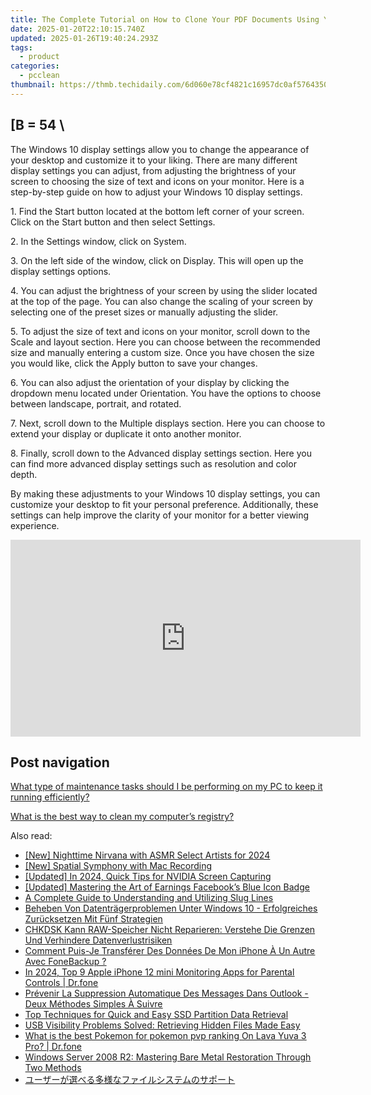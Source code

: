 ```yaml
---
title: The Complete Tutorial on How to Clone Your PDF Documents Using YL Computing Solutions
date: 2025-01-20T22:10:15.740Z
updated: 2025-01-26T19:40:24.293Z
tags:
  - product
categories:
  - pcclean
thumbnail: https://thmb.techidaily.com/6d060e78cf4821c16957dc0af5764350800050d4c706e3284222e7ce2389a41f.jpg
---
```


## \[B = 54 \

The Windows 10 display settings allow you to change the appearance of your desktop and customize it to your liking. There are many different display settings you can adjust, from adjusting the brightness of your screen to choosing the size of text and icons on your monitor. Here is a step-by-step guide on how to adjust your Windows 10 display settings. 

1\. Find the Start button located at the bottom left corner of your screen. Click on the Start button and then select Settings.

2\. In the Settings window, click on System.

3\. On the left side of the window, click on Display. This will open up the display settings options. 

4\. You can adjust the brightness of your screen by using the slider located at the top of the page. You can also change the scaling of your screen by selecting one of the preset sizes or manually adjusting the slider.

5\. To adjust the size of text and icons on your monitor, scroll down to the Scale and layout section. Here you can choose between the recommended size and manually entering a custom size. Once you have chosen the size you would like, click the Apply button to save your changes.

6\. You can also adjust the orientation of your display by clicking the dropdown menu located under Orientation. You have the options to choose between landscape, portrait, and rotated.

7\. Next, scroll down to the Multiple displays section. Here you can choose to extend your display or duplicate it onto another monitor.

8\. Finally, scroll down to the Advanced display settings section. Here you can find more advanced display settings such as resolution and color depth. 

By making these adjustments to your Windows 10 display settings, you can customize your desktop to fit your personal preference. Additionally, these settings can help improve the clarity of your monitor for a better viewing experience.

<!-- affiliate ads begin -->
<iframe width="560" height="315" src="https://www.youtube.com/embed/pejPLJBLmXw?si=WD97jA3doqbMCkCX" title="YouTube video player" frameborder="0" allow="accelerometer; autoplay; clipboard-write; encrypted-media; gyroscope; picture-in-picture; web-share" referrerpolicy="strict-origin-when-cross-origin" allowfullscreen></iframe>
<!-- affiliate ads end -->

## Post navigation

[What type of maintenance tasks should I be performing on my PC to keep it running efficiently?](https://tools.techidaily.com/pcclean/products/)

[What is the best way to clean my computer’s registry?](https://tools.techidaily.com/pcclean/products/)

<ins class="adsbygoogle"
     style="display:block"
     data-ad-format="autorelaxed"
     data-ad-client="ca-pub-7571918770474297"
     data-ad-slot="1223367746"></ins>

<ins class="adsbygoogle"
     style="display:block"
     data-ad-client="ca-pub-7571918770474297"
     data-ad-slot="8358498916"
     data-ad-format="auto"
     data-full-width-responsive="true"></ins>

<span class="atpl-alsoreadstyle">Also read:</span>
<div><ul>
<li><a href="https://fox-direct.techidaily.com/new-nighttime-nirvana-with-asmr-select-artists-for-2024/"><u>[New] Nighttime Nirvana with ASMR Select Artists for 2024</u></a></li>
<li><a href="https://screen-recording.techidaily.com/new-spatial-symphony-with-mac-recording/"><u>[New] Spatial Symphony with Mac Recording</u></a></li>
<li><a href="https://screen-activity-recording.techidaily.com/updated-in-2024-quick-tips-for-nvidia-screen-capturing/"><u>[Updated] In 2024, Quick Tips for NVIDIA Screen Capturing</u></a></li>
<li><a href="https://facebook-video-content.techidaily.com/updated-mastering-the-art-of-earnings-facebooks-blue-icon-badge/"><u>[Updated] Mastering the Art of Earnings Facebook’s Blue Icon Badge</u></a></li>
<li><a href="https://article-files.techidaily.com/a-complete-guide-to-understanding-and-utilizing-slug-lines/"><u>A Complete Guide to Understanding and Utilizing Slug Lines</u></a></li>
<li><a href="https://win-exclusive.techidaily.com/beheben-von-datentragerproblemen-unter-windows-10-erfolgreiches-zurucksetzen-mit-funf-strategien/"><u>Beheben Von Datenträgerproblemen Unter Windows 10 - Erfolgreiches Zurücksetzen Mit Fünf Strategien</u></a></li>
<li><a href="https://win-exclusive.techidaily.com/chkdsk-kann-raw-speicher-nicht-reparieren-verstehe-die-grenzen-und-verhindere-datenverlustrisiken/"><u>CHKDSK Kann RAW-Speicher Nicht Reparieren: Verstehe Die Grenzen Und Verhindere Datenverlustrisiken</u></a></li>
<li><a href="https://win-exclusive.techidaily.com/comment-puis-je-transferer-des-donnees-de-mon-iphone-a-un-autre-avec-fonebackup/"><u>Comment Puis-Je Transférer Des Données De Mon iPhone À Un Autre Avec FoneBackup ?</u></a></li>
<li><a href="https://ios-location-track.techidaily.com/in-2024-top-9-apple-iphone-12-mini-monitoring-apps-for-parental-controls-drfone-by-drfone-virtual-ios/"><u>In 2024, Top 9 Apple iPhone 12 mini Monitoring Apps for Parental Controls | Dr.fone</u></a></li>
<li><a href="https://win-exclusive.techidaily.com/prevenir-la-suppression-automatique-des-messages-dans-outlook-deux-methodes-simples-a-suivre/"><u>Prévenir La Suppression Automatique Des Messages Dans Outlook - Deux Méthodes Simples À Suivre</u></a></li>
<li><a href="https://win-exclusive.techidaily.com/top-techniques-for-quick-and-easy-ssd-partition-data-retrieval/"><u>Top Techniques for Quick and Easy SSD Partition Data Retrieval</u></a></li>
<li><a href="https://win-exclusive.techidaily.com/usb-visibility-problems-solved-retrieving-hidden-files-made-easy/"><u>USB Visibility Problems Solved: Retrieving Hidden Files Made Easy</u></a></li>
<li><a href="https://android-pokemon-go.techidaily.com/what-is-the-best-pokemon-for-pokemon-pvp-ranking-on-lava-yuva-3-pro-drfone-by-drfone-virtual-android/"><u>What is the best Pokemon for pokemon pvp ranking On Lava Yuva 3 Pro? | Dr.fone</u></a></li>
<li><a href="https://win-exclusive.techidaily.com/windows-server-2008-r2-mastering-bare-metal-restoration-through-two-methods/"><u>Windows Server 2008 R2: Mastering Bare Metal Restoration Through Two Methods</u></a></li>
<li><a href="https://win-data.techidaily.com/44om44o844k244o844gm6yg444g544kl5asa5qey44gq44ov44kh44kk44or44k344k544og44og44gu44k144od44o844oi/"><u>ユーザーが選べる多様なファイルシステムのサポート</u></a></li>
</ul></div>

